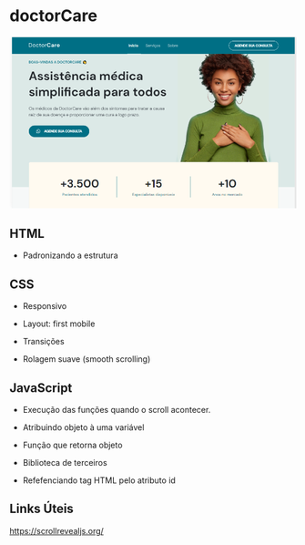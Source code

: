 # doctorCare

<p>
  <img src=".github/doctorCare.png">
</p>


## HTML
- Padronizando a estrutura

## CSS

- Responsivo

- Layout: first mobile

- Transições

- Rolagem suave (smooth scrolling)

## JavaScript
- Execução das funções quando o scroll acontecer.

- Atribuindo objeto à uma variável

- Função que retorna objeto

- Biblioteca de terceiros

- Refefenciando tag HTML pelo atributo id

## Links Úteis
https://scrollrevealjs.org/

